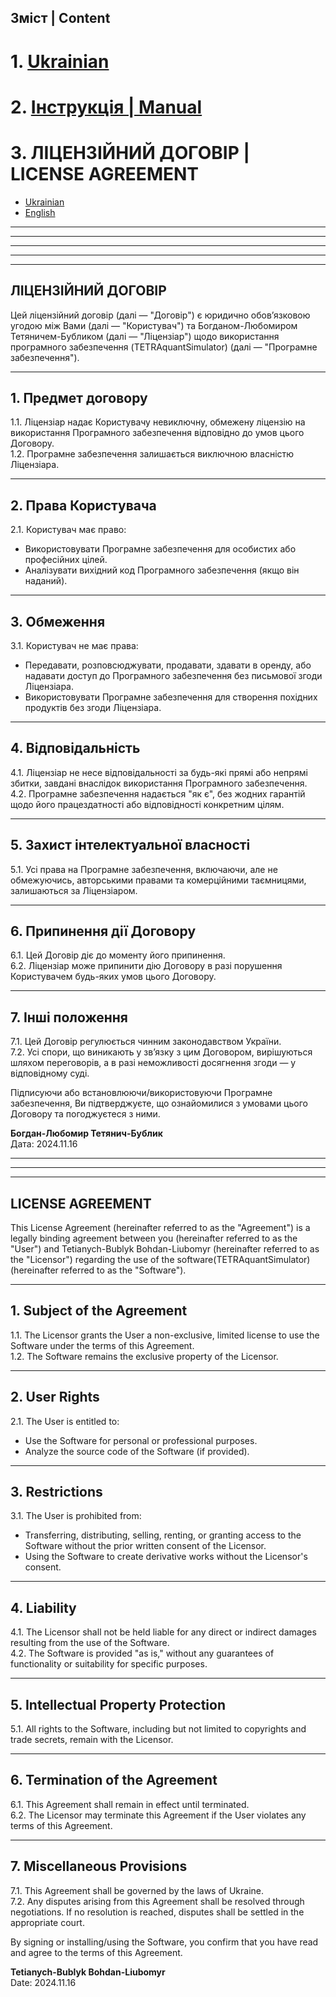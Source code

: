 ## Зміст | Content

# 1. [Ukrainian]( )


   
# 2. [Інструкція | Manual](#основні-поняття)

  
# 3. ЛІЦЕНЗІЙНИЙ ДОГОВІР | LICENSE AGREEMENT
- [Ukrainian](#ЛІЦЕНЗІЙНИЙ-ДОГОВІР)
- [English](#LICENSE-AGREEMENT)

---
---
---
---
---



## ЛІЦЕНЗІЙНИЙ ДОГОВІР
Цей ліцензійний договір (далі — "Договір") є юридично обов’язковою угодою між Вами (далі — "Користувач") та Богданом-Любомиром Тетяничем-Бубликом (далі — "Ліцензіар") щодо використання програмного забезпечення (TETRAquantSimulator) (далі — "Програмне забезпечення").

---
## 1. Предмет договору
1.1. Ліцензіар надає Користувачу невиключну, обмежену ліцензію на використання Програмного забезпечення відповідно до умов цього Договору.    
1.2. Програмне забезпечення залишається виключною власністю Ліцензіара.

---
## 2. Права Користувача
2.1. Користувач має право:

- Використовувати Програмне забезпечення для особистих або професійних цілей.
- Аналізувати вихідний код Програмного забезпечення (якщо він наданий).

---
## 3. Обмеження
3.1. Користувач не має права:

- Передавати, розповсюджувати, продавати, здавати в оренду, або надавати доступ до Програмного забезпечення без письмової згоди Ліцензіара.
- Використовувати Програмне забезпечення для створення похідних продуктів без згоди Ліцензіара.

---
## 4. Відповідальність
4.1. Ліцензіар не несе відповідальності за будь-які прямі або непрямі збитки, завдані внаслідок використання Програмного забезпечення.  
4.2. Програмне забезпечення надається "як є", без жодних гарантій щодо його працездатності або відповідності конкретним цілям.

---
## 5. Захист інтелектуальної власності
5.1. Усі права на Програмне забезпечення, включаючи, але не обмежуючись, авторськими правами та комерційними таємницями, залишаються за Ліцензіаром.

---
## 6. Припинення дії Договору
6.1. Цей Договір діє до моменту його припинення.  
6.2. Ліцензіар може припинити дію Договору в разі порушення Користувачем будь-яких умов цього Договору.

---
## 7. Інші положення
7.1. Цей Договір регулюється чинним законодавством України.  
7.2. Усі спори, що виникають у зв’язку з цим Договором, вирішуються шляхом переговорів, а в разі неможливості досягнення згоди — у відповідному суді.

Підписуючи або встановлюючи/використовуючи Програмне забезпечення, Ви підтверджуєте, що ознайомилися з умовами цього Договору та погоджуєтеся з ними.

**Богдан-Любомир Тетянич-Бублик**  
Дата: 2024.11.16

---
---
---
## LICENSE AGREEMENT
This License Agreement (hereinafter referred to as the "Agreement") is a legally binding agreement between you (hereinafter referred to as the "User") and Tetianych-Bublyk Bohdan-Liubomyr (hereinafter referred to as the "Licensor") regarding the use of the software(TETRAquantSimulator) (hereinafter referred to as the "Software").

---
## 1. Subject of the Agreement
1.1. The Licensor grants the User a non-exclusive, limited license to use the Software under the terms of this Agreement.  
1.2. The Software remains the exclusive property of the Licensor.

---
## 2. User Rights
2.1. The User is entitled to:

- Use the Software for personal or professional purposes.
- Analyze the source code of the Software (if provided).

---
## 3. Restrictions
3.1. The User is prohibited from:

- Transferring, distributing, selling, renting, or granting access to the Software without the prior written consent of the Licensor.
- Using the Software to create derivative works without the Licensor's consent.

---
## 4. Liability
4.1. The Licensor shall not be held liable for any direct or indirect damages resulting from the use of the Software.  
4.2. The Software is provided "as is," without any guarantees of functionality or suitability for specific purposes.

---
## 5. Intellectual Property Protection
5.1. All rights to the Software, including but not limited to copyrights and trade secrets, remain with the Licensor.

---
## 6. Termination of the Agreement
6.1. This Agreement shall remain in effect until terminated.  
6.2. The Licensor may terminate this Agreement if the User violates any terms of this Agreement.

---
## 7. Miscellaneous Provisions
7.1. This Agreement shall be governed by the laws of Ukraine.  
7.2. Any disputes arising from this Agreement shall be resolved through negotiations. If no resolution is reached, disputes shall be settled in the appropriate court.

By signing or installing/using the Software, you confirm that you have read and agree to the terms of this Agreement.

**Tetianych-Bublyk Bohdan-Liubomyr**    
Date: 2024.11.16
